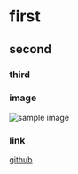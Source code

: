 # first

## second

### third

### image

![sample image](https://example.com/image.png)


### link
[github](https://github.com)

